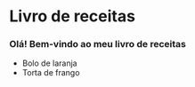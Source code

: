 # Livro de receitas 

### Olá! Bem-vindo ao meu livro de receitas

- Bolo de laranja
- Torta de frango